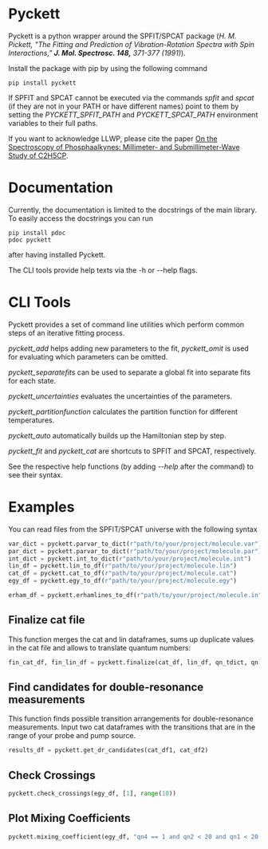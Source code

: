 # Pyckett

Pyckett is a python wrapper around the SPFIT/SPCAT package (*H. M. Pickett, "The Fitting and Prediction of Vibration-Rotation Spectra with Spin Interactions," **J. Mol. Spectrosc. 148,** 371-377 (1991)*).

Install the package with pip by using the following command

```
pip install pyckett
```

If SPFIT and SPCAT cannot be executed via the commands *spfit* and *spcat* (if they are not in your PATH or have different names) point to them by setting the *PYCKETT_SPFIT_PATH* and *PYCKETT_SPCAT_PATH* environment variables to their full paths.

If you want to acknowledge LLWP, please cite the paper [On the Spectroscopy of Phosphaalkynes: Millimeter- and Submillimeter-Wave Study of C2H5CP](https://doi.org/10.1021/acs.jpca.4c02566).

# Documentation

Currently, the documentation is limited to the docstrings of the main library.
To easily access the docstrings you can run
```
pip install pdoc
pdoc pyckett
```
after having installed Pyckett.

The CLI tools provide help texts via the -h or --help flags.

# CLI Tools

Pyckett provides a set of command line utilities which perform common steps of an iterative fitting process.

*pyckett_add* helps adding new parameters to the fit, *pyckett_omit* is used for evaluating which parameters can be omitted.

*pyckett_separatefits* can be used to separate a global fit into separate fits for each state.

*pyckett_uncertainties* evaluates the uncertainties of the parameters.

*pyckett_partitionfunction* calculates the partition function for different temperatures.

*pyckett_auto* automatically builds up the Hamiltonian step by step.

*pyckett_fit* and *pyckett_cat* are shortcuts to SPFIT and SPCAT, respectively.


See the respective help functions (by adding *--help* after the command) to see their syntax.

# Examples

You can read files from the SPFIT/SPCAT universe with the following syntax

```python
var_dict = pyckett.parvar_to_dict(r"path/to/your/project/molecule.var")
par_dict = pyckett.parvar_to_dict(r"path/to/your/project/molecule.par")
int_dict = pyckett.int_to_dict(r"path/to/your/project/molecule.int")
lin_df = pyckett.lin_to_df(r"path/to/your/project/molecule.lin")
cat_df = pyckett.cat_to_df(r"path/to/your/project/molecule.cat")
egy_df = pyckett.egy_to_df(r"path/to/your/project/molecule.egy")

erham_df = pyckett.erhamlines_to_df(r"path/to/your/project/molecule.in")
```

## Finalize cat file

This function merges the cat and lin dataframes, sums up duplicate values in the cat file and allows to translate quantum numbers:

```python
fin_cat_df, fin_lin_df = pyckett.finalize(cat_df, lin_df, qn_tdict, qn)
```

## Find candidates for double-resonance measurements

This function finds possible transition arrangements for double-resonance measurements.
Input two cat dataframes with the transitions that are in the range of your probe and pump source.

```python
results_df = pyckett.get_dr_candidates(cat_df1, cat_df2)
```

## Check Crossings

```python
pyckett.check_crossings(egy_df, [1], range(10))
```

## Plot Mixing Coefficients

```python
pyckett.mixing_coefficient(egy_df, "qn4 == 1 and qn2 < 20 and qn1 < 20 and qn1==qn2+qn3")
```
